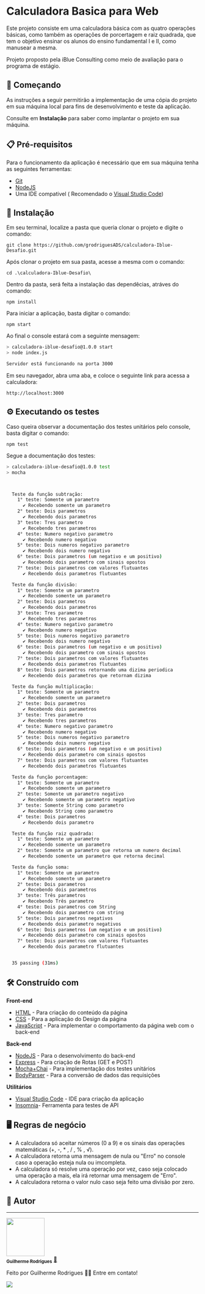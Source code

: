 #  Calculadora Basica para Web

Este projeto consiste em uma calculadora básica com as quatro operações básicas, como também as operações de porcertagem e raiz quadrada, que tem o objetivo ensinar os alunos do ensino fundamental I e II, como manusear a mesma.

Projeto proposto pela iBlue Consulting como meio de avaliação para o programa de estágio.

## 🚀 Começando

As instruções a seguir permitirão a implementação de uma cópia do projeto em sua máquina local para fins de desenvolvimento e teste da aplicação.

Consulte em **Instalação** para saber como implantar o projeto em sua máquina.

## 📋 Pré-requisitos

Para o funcionamento da aplicação é necessário que em sua máquina tenha as seguintes ferramentas:

* [Git](https://git-scm.com)
* [NodeJS](https://nodejs.org/en/download/)
* Uma IDE compativel ( Recomendado o [Visual Studio Code](https://code.visualstudio.com))

## 🔧 Instalação

Em seu terminal, localize a pasta que queria clonar o projeto e digite o comando:

```
git clone https://github.com/grodriguesADS/calculadora-Iblue-Desafio.git
```
Após clonar o projeto em sua pasta, acesse a mesma com o comando: 

```
cd .\calculadora-Iblue-Desafio\
```
Dentro da pasta, será feita a instalação das dependêcias, atráves do comando: 

```
npm install
```



Para iniciar a aplicação, basta digitar o comando: 

```
npm start
```

Ao final o console estará com a seguinte mensagem: 

```bash
> calculadora-iblue-desafio@1.0.0 start
> node index.js

Servidor está funcionando na porta 3000
```

Em seu navegador, abra uma aba, e coloce o seguinte link para acessa a calculadora: 
```
http://localhost:3000
```

## ⚙️ Executando os testes

Caso queira observar a documentação dos testes unitários pelo console, basta digitar o comando: 

```
npm test
```

Segue a documentação dos testes: 

```bash
> calculadora-iblue-desafio@1.0.0 test
> mocha



  Teste da função subtração:
    1° teste: Somente um parametro
      ✔ Recebendo somente um parametro
    2° teste: Dois parametros
      ✔ Recebendo dois parametros
    3° teste: Tres parametro
      ✔ Recebendo tres parametros
    4° teste: Numero negativo parametro
      ✔ Recebendo numero negativo
    5° teste: Dois numeros negativo parametro
      ✔ Recebendo dois numero negativo
    6° teste: Dois parametros (um negativo e um positivo)
      ✔ Recebendo dois parametro com sinais opostos      
    7° teste: Dois parametros com valores flutuantes     
      ✔ Recebendo dois parametros flutuantes

  Teste da função divisão:
    1° teste: Somente um parametro
      ✔ Recebendo somente um parametro
    2° teste: Dois parametros
      ✔ Recebendo dois parametros
    3° teste: Tres parametro
      ✔ Recebendo tres parametros
    4° teste: Numero negativo parametro
      ✔ Recebendo numero negativo
    5° teste: Dois numeros negativo parametro
      ✔ Recebendo dois numero negativo
    6° teste: Dois parametros (um negativo e um positivo)
      ✔ Recebendo dois parametro com sinais opostos
    7° teste: Dois parametros com valores flutuantes
      ✔ Recebendo dois parametros flutuantes
    8° teste: Dois parametros retornando uma dizima periodica
      ✔ Recebendo dois parametros que retornam dizima

  Teste da função multiplicação:
    1° teste: Somente um parametro
      ✔ Recebendo somente um parametro
    2° teste: Dois parametros
      ✔ Recebendo dois parametros
    3° teste: Tres parametro
      ✔ Recebendo tres parametros
    4° teste: Numero negativo parametro
      ✔ Recebendo numero negativo
    5° teste: Dois numeros negativo parametro
      ✔ Recebendo dois numero negativo
    6° teste: Dois parametros (um negativo e um positivo)
      ✔ Recebendo dois parametro com sinais opostos
    7° teste: Dois parametros com valores flutuantes
      ✔ Recebendo dois parametros flutuantes

  Teste da função porcentagem:
    1° teste: Somente um parametro
      ✔ Recebendo somente um parametro
    2° teste: Somente um parametro negativo
      ✔ Recebendo somente um parametro negativo
    3° teste: Somente String como parametro
      ✔ Recebendo String como parametro
    4° teste: Dois parametros
      ✔ Recebendo dois parametro

  Teste da função raiz quadrada:
    1° teste: Somente um parametro
      ✔ Recebendo somente um parametro
    2° teste: Somente um parametro que retorna um numero decimal
      ✔ Recebendo somente um parametro que retorna decimal

  Teste da função soma:
    1° teste: Somente um parametro
      ✔ Recebendo somente um parametro
    2° teste: Dois parametros
      ✔ Recebendo dois parametros
    3° teste: Três parametros
      ✔ Recebendo Três parametro
    4° teste: Dois parametros com String
      ✔ Recebendo dois parametro com string
    5° teste: Dois parametros negativos
      ✔ Recebendo dois parametro negativos
    6° teste: Dois parametros (um negativo e um positivo)
      ✔ Recebendo dois parametro com sinais opostos
    7° teste: Dois parametros com valores flutuantes
      ✔ Recebendo dois parametro flutuantes


  35 passing (31ms)
```

## 🛠️ Construído com

**Front-end**
* [HTML](https://developer.mozilla.org/pt-BR/docs/Web/HTML) - Para criação do conteúdo da página
* [CSS](https://developer.mozilla.org/pt-BR/docs/Web/CSS) - Para a aplicação do Design da página
* [JavaScript](https://developer.mozilla.org/pt-BR/docs/Web/JavaScript) - Para implementar o comportamento da página web com o back-end

**Back-end**
* [NodeJS](https://nodejs.org/pt-br/docs/) - Para o desenvolvimento do back-end
* [Express](https://expressjs.com/pt-br/) - Para criação de Rotas (GET e POST)
* [Mocha+Chai](https://www.chaijs.com/api/bdd/) - Para implementação dos testes unitários
* [BodyParser](https://www.npmjs.com/package/body-parser) - Para a conversão de dados das requisições

**Utilitários**
* [Visual Studio Code](https://code.visualstudio.com) - IDE para criação da aplicação
* [Insomnia](https://insomnia.rest)- Ferramenta para testes de API

## 🖥️ Regras de negócio

* A calculadora só aceitar números (0 a 9) e os sinais das operações matemáticas (+, -, * , / , % , √).
* A calculadora retorna uma mensagem de nula ou "Erro" no console caso a operação esteja nula ou imcompleta.
* A calculadora só resolve uma operação por vez, caso seja colocado uma operação a mais, ela irá retornar uma mensagem de "Erro".
* A calculadora retorna o valor nulo caso seja feito uma divisão por zero.

## 🤵 Autor
---

<a href="https://github.com/grodriguesADS">
 <img style="height:auto;" alt="" width="100px" src="https://avatars.githubusercontent.com/u/87981116?v=4">
 <br />
 <sub><b>Guilherme Rodrigues</b></sub></a> <a href="https://github.com/grodriguesADS" >🚀</a>


Feito por Guilherme Rodrigues 👋🏽 Entre em contato!

 <a href="https://www.linkedin.com/in/guilherme-rodrigues-684813222/" target="_blank"><img src="https://img.shields.io/badge/-LinkedIn-%230077B5?style=for-the-badge&logo=linkedin&logoColor=white" target="_blank"></a> 



